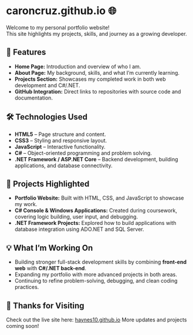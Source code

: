 # caroncruz.github.io 🌐  

Welcome to my personal portfolio website!  
This site highlights my projects, skills, and journey as a growing developer.  

## 🚀 Features  
- **Home Page:** Introduction and overview of who I am.  
- **About Page:** My background, skills, and what I’m currently learning.  
- **Projects Section:** Showcases my completed work in both web development and C#/.NET.  
- **GitHub Integration:** Direct links to repositories with source code and documentation.  

## 🛠️ Technologies Used  
- **HTML5** – Page structure and content.  
- **CSS3** – Styling and responsive layout.  
- **JavaScript** – Interactive functionality.  
- **C#** – Object-oriented programming and problem solving.  
- **.NET Framework / ASP.NET Core** – Backend development, building applications, and database connectivity.  

## 📌 Projects Highlighted  
- **Portfolio Website:** Built with HTML, CSS, and JavaScript to showcase my work.  
- **C# Console & Windows Applications:** Created during coursework, covering logic building, user input, and debugging.  
- **.NET Framework Projects:** Explored how to build applications with database integration using ADO.NET and SQL Server.  

## 💡 What I’m Working On  
- Building stronger full-stack development skills by combining **front-end web** with **C#/.NET back-end**.  
- Expanding my portfolio with more advanced projects in both areas.  
- Continuing to refine problem-solving, debugging, and clean coding practices.  

## 🙌 Thanks for Visiting  
Check out the live site here: [haynes10.github.io](https://haynes10.github.io) 
More updates and projects coming soon!  
